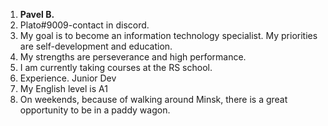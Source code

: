 1. **Pavel B.**
1. Plato#9009-contact in discord.
1. My goal is to become an information technology specialist. My priorities are self-development and education.
1. My strengths are perseverance and high performance.
1. I am currently taking courses at the RS school.
1. Experience. Junior Dev
1. My English level is A1
1. On weekends, because of walking around Minsk, there is a great opportunity to be in a paddy wagon.
